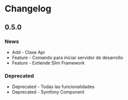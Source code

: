 Changelog
=========

0.5.0
-----

### News

* Add - Clase Api 
* Feature - Comando para iniciar servidor de desarrollo
* Feature - Extiende Slim Framework

### Deprecated

* Deprecated - Todas las funcionalidades
* Deprecated - Symfony Component
